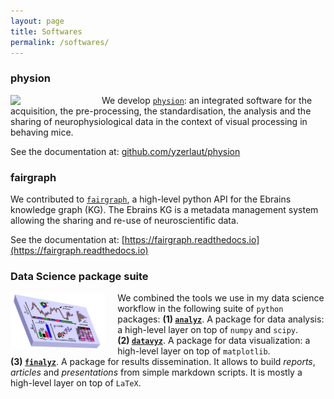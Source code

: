 ```yaml
---
layout: page
title: Softwares
permalink: /softwares/
---
```


### physion

<div><img src="https://github.com/yzerlaut/physion/raw/main/docs/icons/physion.png" width="25%" align="left" style="margin-right: 20px"></div>

We develop [`physion`](https://github.com/yzerlaut/physion): an integrated software for the acquisition, the pre-processing, the standardisation, the analysis and the sharing of neurophysiological data in the context of visual processing in behaving mice.

See the documentation at: [github.com/yzerlaut/physion](https://github.com/yzerlaut/physion)

### fairgraph

We contributed to [`fairgraph`](https://github.com/yzerlaut/fairgraph), a high-level python API for the Ebrains knowledge graph (KG). The Ebrains KG is a metadata management system allowing the sharing and re-use of neuroscientific data.

See the documentation at: [https://fairgraph.readthedocs.io](https://fairgraph.readthedocs.io)

### Data Science package suite

<div><img src="https://github.com/yzerlaut/datavyz/raw/master/docs/logo.png" alt="datavyz logo" width="30%" align="left" style="margin-right: 20px"></div>

We combined the tools we use in my data science workflow in the following suite of `python` packages:
**(1) [`analyz`](https://github.com/yzerlaut/analyz)**. A package for data analysis: a high-level layer on top of `numpy` and `scipy`.  
**(2) [`datavyz`](https://github.com/yzerlaut/datavyz)**. A package for data visualization: a high-level layer on top of `matplotlib`.  
**(3) [`finalyz`](https://github.com/yzerlaut/finalyz)**. A package for results dissemination. It allows to build *reports*, *articles* and *presentations* from simple markdown scripts. It is mostly a high-level layer on top of `LaTeX`.   
